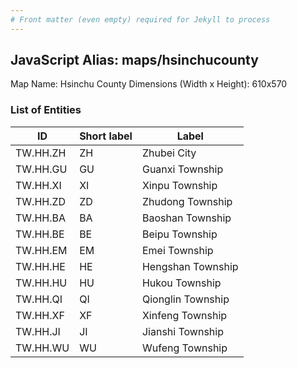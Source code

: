 ```yaml
---
# Front matter (even empty) required for Jekyll to process
---
```


## JavaScript Alias: maps/hsinchucounty

Map Name: Hsinchu County
Dimensions (Width x Height): 610x570

### List of Entities

ID | Short label | Label
---|---|---|
TW.HH.ZH|ZH|Zhubei City
TW.HH.GU|GU|Guanxi Township
TW.HH.XI|XI|Xinpu Township
TW.HH.ZD|ZD|Zhudong Township
TW.HH.BA|BA|Baoshan Township
TW.HH.BE|BE|Beipu Township
TW.HH.EM|EM|Emei Township
TW.HH.HE|HE|Hengshan Township
TW.HH.HU|HU|Hukou Township
TW.HH.QI|QI|Qionglin Township
TW.HH.XF|XF|Xinfeng Township
TW.HH.JI|JI|Jianshi Township
TW.HH.WU|WU|Wufeng Township